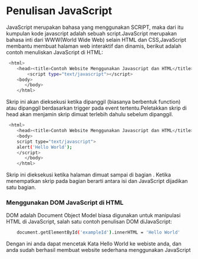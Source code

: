 # Penulisan JavaScript

JavaScript merupakan bahasa yang menggunakan SCRIPT, maka dari itu kumpulan kode javascript adalah sebuah script.JavaScript merupakan bahasa inti dari WWW(World Wide Web) selain HTML dan CSS,JavaScript membantu membuat halaman web interaktif dan dinamis, berikut adalah contoh menuliskan JavaScript di HTML:

```sh
 <html>
    <head><title>Contoh Website Menggunakan Javascript dan HTML</title></head>
        <script type="text/javascript"></script>
    <body>
       </body>
    </html>
```

Skrip ini akan dieksekusi ketika dipanggil (biasanya berbentuk function) atau dipanggil berdasarkan trigger pada event tertentu.Peletakkan skrip di head akan menjamin skrip dimuat terlebih dahulu sebelum dipanggil.

```sh
 <html>
    <head><title>Contoh Website Menggunakan Javascript dan HTML</title></head>
    <body>
    script type="text/javascript">
    alert('Hello World');
    </script>
       </body>
    </html>
```

Skrip ini dieksekusi ketika halaman dimuat sampai di bagian <body>. Ketika menempatkan skrip pada bagian <body> berarti antara isi dan JavaScript dijadikan satu bagian.

### Menggunakan DOM JavaScript di HTML

DOM adalah Document Object Model biasa digunakan untuk manipulasi HTML di JavaScript, salah satu contoh penulisan DOM diJavaScript:

```sh
    document.getElementById('exampleId').innerHTML = 'Hello World'
```

Dengan ini anda dapat mencetak Kata Hello World ke webiste anda, dan anda sudah berhasil membuat website sederhana menggunakan JavaScript
